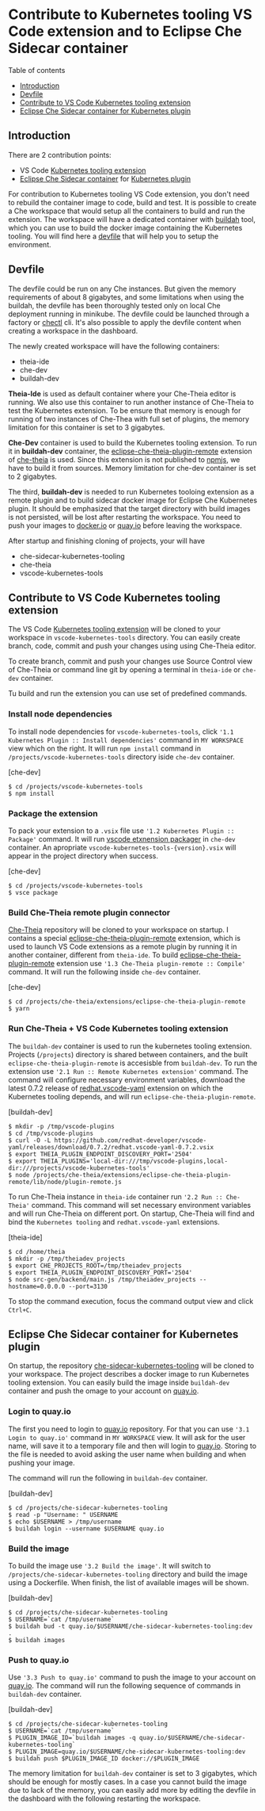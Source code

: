 Contribute to Kubernetes tooling VS Code extension and to Eclipse Che Sidecar container
================

Table of contents

 - [Introduction](#introduction)
 - [Devfile](#devfile)
 - [Contribute to VS Code Kubernetes tooling extension](#)
 - [Eclipse Che Sidecar container for Kubernetes plugin](#)
 
## Introduction

There are 2 contribution points:
- VS Code [Kubernetes tooling extension](https://github.com/Azure/vscode-kubernetes-tools)
- [Eclipse Che Sidecar container](https://github.com/che-dockerfiles/che-sidecar-kubernetes-tooling) for [Kubernetes plugin](https://github.com/eclipse/che-plugin-registry/tree/master/v3/plugins/ms-kubernetes-tools/vscode-kubernetes-tools)

For contribution to Kubernetes tooling VS Code extension, you don't need to rebuild the container image to code, build and test.
It is possible to create a Che workspace that would setup all the containers to build and run the extension. The workspace will have a dedicated container with [buildah](https://github.com/containers/buildah) tool, which you can use to build the docker image containing the Kubernetes tooling.
You will find here a [devfile](devfile.yaml) that will help you to setup the environment.

## Devfile

The devfile could be run on any Che instances. But given the memory requirements of about 8 gigabytes, and some limitations when using the buildah, the devfile has been thoroughly tested only on local Che deployment running in minikube.
The devfile could be launched through a factory or [chectl](https://github.com/che-incubator/chectl) cli. It's also possible to apply the devfile content when creating a workspace in the dashboard.

The newly created workspace will have the following containers:

- theia-ide
- che-dev
- buildah-dev

**Theia-Ide** is used as default container where your Che-Theia editor is running. We also use this container to run another instance of Che-Theia to test the Kubernetes extension. To be ensure that memory is enough for running of two instances of Che-Thea with full set of plugins, the memory limitation for this container is set to 3 gigabytes.

**Che-Dev** container is used to build the Kubernetes tooling extension. To run it in **buildah-dev** container, the [eclipse-che-theia-plugin-remote](https://github.com/eclipse/che-theia/tree/master/extensions/eclipse-che-theia-plugin-remote) extension of [che-theia](https://github.com/eclipse/che-theia) is used. Since this extension is not published to [npmjs](https://www.npmjs.com/search?q=%40eclipse-che), we have to build it from sources. Memory limitation for che-dev container is set to 2 gigabytes.

The third, **buildah-dev** is needed to run Kubernetes tooloing extension as a remote plugin and to build sidecar docker image for Eclipse Che Kubernetes plugin. It should be emphasized that the target directory with build images is not persisted, will be lost after restarting the workspace. You need to push your images to [docker.io](docker.io) or [quay.io](quay.io) before leaving the workspace.

After startup and finishing cloning of projects, your will have
- che-sidecar-kubernetes-tooling
- che-theia
- vscode-kubernetes-tools


## Contribute to VS Code Kubernetes tooling extension

The VS Code [Kubernetes tooling extension](https://github.com/Azure/vscode-kubernetes-tools) will be cloned to your workspace in `vscode-kubernetes-tools` directory.
You can easily create branch, code, commit and push your changes using using Che-Theia editor.

To create branch, commit and push your changes use Source Control view of Che-Theia or command line git by opening a terminal in `theia-ide` or `che-dev` container.

Tu build and run the extension you can use set of predefined commands.

### Install node dependencies

To install node dependencies for `vscode-kubernetes-tools`, click `'1.1 Kubernetes Plugin :: Install dependencies'` command in `MY WORKSPACE` view which on the right. It will run `npm install` command in `/projects/vscode-kubernetes-tools` directory iside `che-dev` container.

[che-dev]
```
$ cd /projects/vscode-kubernetes-tools
$ npm install
```

### Package the extension

To pack your extension to a `.vsix` file use `'1.2 Kubernetes Plugin :: Package'` command. It will run [vscode etxnension packager](https://github.com/microsoft/vscode-vsce) in `che-dev` container. An apropriate `vscode-kubernetes-tools-{version}.vsix` will appear in the project directory when success.

[che-dev]
```
$ cd /projects/vscode-kubernetes-tools
$ vsce package
```

### Build Che-Theia remote plugin connector

[Che-Theia](https://github.com/eclipse/che-theia) repository will be cloned to your workspace on startup.
I contains a special [eclipse-che-theia-plugin-remote](https://github.com/eclipse/che-theia/tree/master/extensions/eclipse-che-theia-plugin-remote) extension, which is used to launch VS Code extensions as a remote plugin by running it in another container, different from `theia-ide`. To build [eclipse-che-theia-plugin-remote](https://github.com/eclipse/che-theia/tree/master/extensions/eclipse-che-theia-plugin-remote) extension use `'1.3 Che-Theia plugin-remote :: Compile'` command. It will run the following inside `che-dev` container.

[che-dev]
```
$ cd /projects/che-theia/extensions/eclipse-che-theia-plugin-remote
$ yarn
```

### Run Che-Theia + VS Code Kubernetes tooling extension

The `buildah-dev` container is used to run the kubernetes tooling extension. Projects (`/projects`) directory is shared between containers, and the built `eclipse-che-theia-plugin-remote` is accesisble from `buildah-dev`.
To run the extension use `'2.1 Run :: Remote Kubernetes extension'` command. The command will configure necessary environment variables, download the latest 0.7.2 release of [redhat.vscode-yaml](https://github.com/redhat-developer/vscode-yaml/releases) extension on which the Kubernetes tooling depends, and will run `eclipse-che-theia-plugin-remote`.

[buildah-dev]
```
$ mkdir -p /tmp/vscode-plugins
$ cd /tmp/vscode-plugins
$ curl -O -L https://github.com/redhat-developer/vscode-yaml/releases/download/0.7.2/redhat.vscode-yaml-0.7.2.vsix
$ export THEIA_PLUGIN_ENDPOINT_DISCOVERY_PORT='2504'
$ export THEIA_PLUGINS='local-dir:///tmp/vscode-plugins,local-dir:///projects/vscode-kubernetes-tools'
$ node /projects/che-theia/extensions/eclipse-che-theia-plugin-remote/lib/node/plugin-remote.js
```

To run Che-Theia instance in `theia-ide` container run `'2.2 Run :: Che-Theia'` command. This command will set necessary environment variables and will run Che-Theia on different port. On startup, Che-Theia will find and bind the `Kubernetes tooling` and `redhat.vscode-yaml` extensions.

[theia-ide]
```
$ cd /home/theia
$ mkdir -p /tmp/theiadev_projects
$ export CHE_PROJECTS_ROOT=/tmp/theiadev_projects
$ export THEIA_PLUGIN_ENDPOINT_DISCOVERY_PORT='2504'
$ node src-gen/backend/main.js /tmp/theiadev_projects --hostname=0.0.0.0 --port=3130
```

To stop the command execution, focus the command output view and click `Ctrl+C`.

## Eclipse Che Sidecar container for Kubernetes plugin

On startup, the repository [che-sidecar-kubernetes-tooling](https://github.com/che-dockerfiles/che-sidecar-kubernetes-tooling) will be cloned to your workspace. The project describes a docker image to run Kubernetes tooling extension.
You can easily build the image inside `buildah-dev` container and push the omage to your account on [quay.io](quay.io).

### Login to quay.io

The first you need to login to [quay.io](quay.io) repository. For that you can use `'3.1 Login to quay.io'` command in `MY WORKSPACE` view.
It will ask for the user name, will save it to a temporary file and then will login to [quay.io](quay.io).
Storing to the file is needed to avoid asking the user name when building and when pushing your image. 

The command will run the following in `buildah-dev` container.

[buildah-dev]
```
$ cd /projects/che-sidecar-kubernetes-tooling
$ read -p "Username: " USERNAME
$ echo $USERNAME > /tmp/username
$ buildah login --username $USERNAME quay.io
```

### Build the image

To build the image use `'3.2 Build the image'`. It will switch to `/projects/che-sidecar-kubernetes-tooling` directory and build the image using a Dockerfile. When finish, the list of available images will be shown.

[buildah-dev]
```
$ cd /projects/che-sidecar-kubernetes-tooling
$ USERNAME=`cat /tmp/username`
$ buildah bud -t quay.io/$USERNAME/che-sidecar-kubernetes-tooling:dev .
$ buildah images
```

### Push to quay.io

Use `'3.3 Push to quay.io'` command to push the image to your account on [quay.io](quay.io). The command will run the following sequence of commands in `buildah-dev` container.

[buildah-dev]
```
$ cd /projects/che-sidecar-kubernetes-tooling
$ USERNAME=`cat /tmp/username`
$ PLUGIN_IMAGE_ID=`buildah images -q quay.io/$USERNAME/che-sidecar-kubernetes-tooling`
$ PLUGIN_IMAGE=quay.io/$USERNAME/che-sidecar-kubernetes-tooling:dev
$ buildah push $PLUGIN_IMAGE_ID docker://$PLUGIN_IMAGE
```

The memory limitation for `buildah-dev` container is set to 3 gigabytes, which should be enough for mostly cases. In a case you cannot build the image due to lack of the memory, you can easily add more by editing the devfile in the dashboard with the following restarting the workspace.
